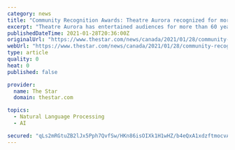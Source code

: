 ```yaml
---
category: news
title: "Community Recognition Awards: Theatre Aurora recognized for more than 60 years of arts excellence"
excerpt: "Theatre Aurora has entertained audiences for more than 60 years, but they give back so much more than entertainment to the community."
publishedDateTime: 2021-01-28T20:36:00Z
originalUrl: "https://www.thestar.com/news/canada/2021/01/28/community-recognition-awards-theatre-aurora-recognized-for-more-than-60-years-of-arts-excellence.html"
webUrl: "https://www.thestar.com/news/canada/2021/01/28/community-recognition-awards-theatre-aurora-recognized-for-more-than-60-years-of-arts-excellence.html"
type: article
quality: 0
heat: 0
published: false

provider:
  name: The Star
  domain: thestar.com

topics:
  - Natural Language Processing
  - AI

secured: "qLs2mRGtuZB2lJx5Pph7QvfSw/HKn86isOIXk1H1wHZ/b4eQxA1xdzftmocvAQEvwlG26ksxksGBS6X3nbuzsINlURqLvQzVcbg6XoTwDKQCC8KzizlaYhs2jnWcPQ6dwbfhrXY1Qh/yHLSbB8ne7LaRFqWvApnTVSy4hfMidZKq8tS73/aaSqvkKrdecsOUzkBdbrYms7EVIkxr3Wz+bwDRIb4NHApeXG0N+3c2JLAuhssHdZw54AWQUeccOefD0ky36SVSYAnN1t7WNbYZnEhDLJCndNO22xZ0WjhUZmm44CDppotfWh7ZKqMr3txxn1XObggKNG9oAjgtqEdwwkDPmDm9rFTET9ySO5PZEHA=;jMRDpNqjUKsbhxbsh9OPww=="
---
```


